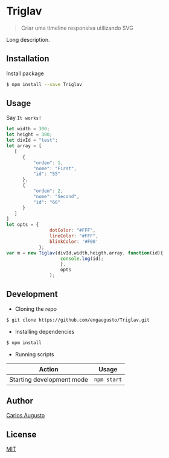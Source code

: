 # Triglav

> Criar uma timeline responsiva utilizando SVG

Long description.

## Installation

Install package

```bash
$ npm install --save Triglav
```

## Usage

Say `It works!`

```js
let width = 300;
let height = 300;
let divId = "test";
let array = [
   [
      {
          "ordem": 1,
          "nome": "First",
          "id": "55"
      },
      {
          "ordem": 2,
          "nome": "Second",
          "id": "66"
      }
   ]
]
let opts = {
                dotColor: "#FFF",
                lineColor: "#FFF",
                blinkColor: '#F00'
            };
var m = new Tiglav(divId,width,heigth,array, function(id){
                    console.log(id);
                    },
                    opts 
                );
```

## Development

- Cloning the repo

```bash
$ git clone https://github.com/engaugusto/Triglav.git
```

- Installing dependencies

```bash
$ npm install
```

- Running scripts

| Action                                   | Usage               |
| ---------------------------------------- | ------------------- |
| Starting development mode                | `npm start`         |

## Author

[Carlos Augusto](https://twitter.com/engaugusto)

## License

[MIT](https://github.com/engaugusto/Triglav/blob/master/LICENSE)

[license-url]: https://opensource.org/licenses/MIT
